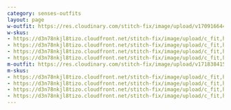 ```yaml
---
category: senses-outfits
layout: page
w-outfit: https://res.cloudinary.com/stitch-fix/image/upload/v1709166449/Style_studio/Styleshuffle/2023-09-26_W_OLOF_G07_02805.jpg
w-skus:
- https://d3n78nkjl8tizo.cloudfront.net/stitch-fix/image/upload/c_fit,h_720,w_862/v1667604345/jyptdskkwqutv8un0erl.jpg
- https://d3n78nkjl8tizo.cloudfront.net/stitch-fix/image/upload/c_fit,h_720,w_862/v1662215128/r5njg8zxww7r5mbgzpv1.jpg
- https://d3n78nkjl8tizo.cloudfront.net/stitch-fix/image/upload/c_fit,h_720,w_862/v1699780920/u7lhqmhc8yjaj5nzpg9z.jpg
- https://d3n78nkjl8tizo.cloudfront.net/stitch-fix/image/upload/c_fit,h_720,w_862/v1694150920/lncwxafhanfhu7xtulnd.jpg
m-outfit: https://res.cloudinary.com/stitch-fix/image/upload/v1718384153/onboarding/StyleFile/Mens/2023-11-17_M_OLD_A16_00909_1x1.jpg
m-skus:
- https://d3n78nkjl8tizo.cloudfront.net/stitch-fix/image/upload/c_fit,h_720,w_862/v1650700541/vlgoqnbk116xf5qpe5qr.jpg
- https://d3n78nkjl8tizo.cloudfront.net/stitch-fix/image/upload/c_fit,h_720,w_862/v1683267448/vikdkbjmfnnntustrlaj.jpg
- https://d3n78nkjl8tizo.cloudfront.net/stitch-fix/image/upload/c_fit,h_720,w_862/v1698894547/vnb4uxgkh0lmpjezgdib.jpg
- https://d3n78nkjl8tizo.cloudfront.net/stitch-fix/image/upload/c_fit,h_720,w_862/v1699783354/bevdpgt5arpbkb3ashby.jpg
---
```



